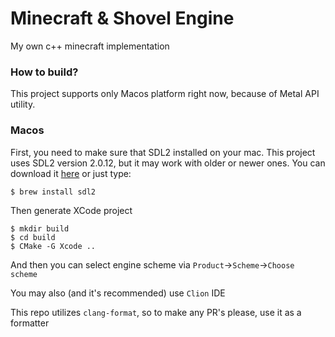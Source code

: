 # Minecraft & Shovel Engine

My own c++ minecraft implementation

### How to build?

This project supports only Macos platform right now, because of Metal API utility.

### Macos

First, you need to make sure that SDL2 installed on your mac. This project uses SDL2 version 2.0.12, but it may work
with older or newer ones. You can download it [here](https://www.libsdl.org/download-2.0.php) or just type:

```
$ brew install sdl2
```

Then generate XCode project

```
$ mkdir build
$ cd build
$ CMake -G Xcode ..
```

And then you can select engine scheme via `Product`->`Scheme`->`Choose scheme`

You may also (and it's recommended) use `Clion` IDE

This repo utilizes `clang-format`, so to make any PR's please, use it as a formatter